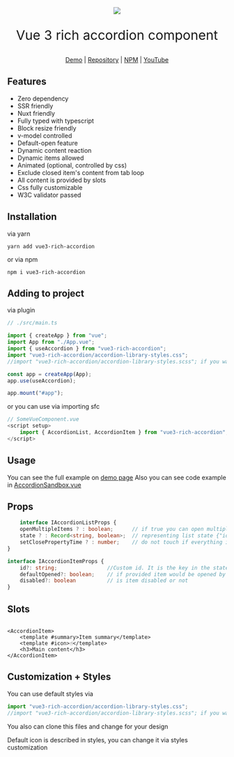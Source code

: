 <div style="width: 100%; display: flex; align-content: center; justify-content: center"><img src="https://sticker0ne.github.io/vue3-rich-accordion/img.png" /></div>
<p align="center" style="font-size: 30px">Vue 3 rich accordion component</span>
<p align="center">
  <a href="https://sticker0ne.github.io/vue3-rich-accordion/">Demo</a> |
  <a href="https://github.com/sticker0ne/vue3-rich-accordion">Repository</a> |
  <a href="https://www.npmjs.com/package/vue3-rich-accordion">NPM</a> |
  <a href="https://www.youtube.com/watch?v=ubtEdHwq8QU">YouTube</a>
</p>

<h2>Features</h2>
<ul>
    <li>Zero dependency</li>
    <li>SSR friendly</li>
    <li>Nuxt friendly</li>
    <li>Fully typed with typescript</li>
    <li>Block resize friendly</li>
    <li>v-model controlled</li>
    <li>Default-open feature</li>
    <li>Dynamic content reaction</li>
    <li>Dynamic items allowed</li>
    <li>Animated (optional, controlled by css)</li>
    <li>Exclude closed item's content from tab loop</li>
    <li>All content is provided by slots</li>
    <li>Css fully customizable</li>
    <li>W3C validator passed</li>
</ul>
<h2>Installation</h2>

via yarn
```shell
yarn add vue3-rich-accordion
```
or via npm

```shell
npm i vue3-rich-accordion
```

<h2>Adding to project</h2>
via plugin

```typescript
// ./src/main.ts

import { createApp } from "vue";
import App from "./App.vue";
import { useAccordion } from "vue3-rich-accordion";
import "vue3-rich-accordion/accordion-library-styles.css";
//import "vue3-rich-accordion/accordion-library-styles.scss"; if you wanna to use scss

const app = createApp(App);
app.use(useAccordion);

app.mount("#app");
```

or you can use via importing sfc

```typescript
// SomeVueComponent.vue
<script setup>
    import { AccordionList, AccordionItem } from "vue3-rich-accordion";
</script>
```
<h2>Usage</h2>

You can see the full example on <a href="https://sticker0ne.github.io/vue3-rich-accordion/">demo page</a>
Also you can see code example in <a href="https://github.com/sticker0ne/vue3-rich-accordion/blob/main/src/components/AccordionSandbox.vue/">AccordionSandbox.vue</a>

<h2>Props</h2>

```typescript
    interface IAccordionListProps {
    openMultipleItems ? : boolean;      // if true you can open multiple items same time
    state ? : Record<string, boolean>;  // representing list state {"id1": true, "id2": false} - means 1 item is opened and 2 one is closed
    setClosePropertyTime ? : number;    // do not touch if everything is ok. it is used to order closing and animation 
}

interface IAccordionItemProps {
    id?: string;                //Custom id. It is the key in the state object of AccordionList
    defaultOpened?: boolean;    // if provided item would be opened by default. 
    disabled?: boolean          // is item disabled or not 
}
```

<h2>Slots</h2>

```vue

<AccordionItem>
    <template #summary>Item summary</template>
    <template #icon>☝️</template>
    <h3>Main content</h3>
</AccordionItem>
```

<h2>Customization + Styles</h2>
You can use default styles via

```typescript
import "vue3-rich-accordion/accordion-library-styles.css";
//import "vue3-rich-accordion/accordion-library-styles.scss"; if you wanna to use scss
```

You also can clone this files and change for your design

Default icon is described in styles, you can change it via styles customization
